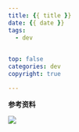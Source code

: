```yaml
---
title: {{ title }}
date: {{ date }}
tags:
  - dev
  

top: false
categories: dev
copyright: true

---
```


<!--more-->

**参考资料**
[]()

![](http://oankigr4l.bkt.clouddn.com/wexin.png)